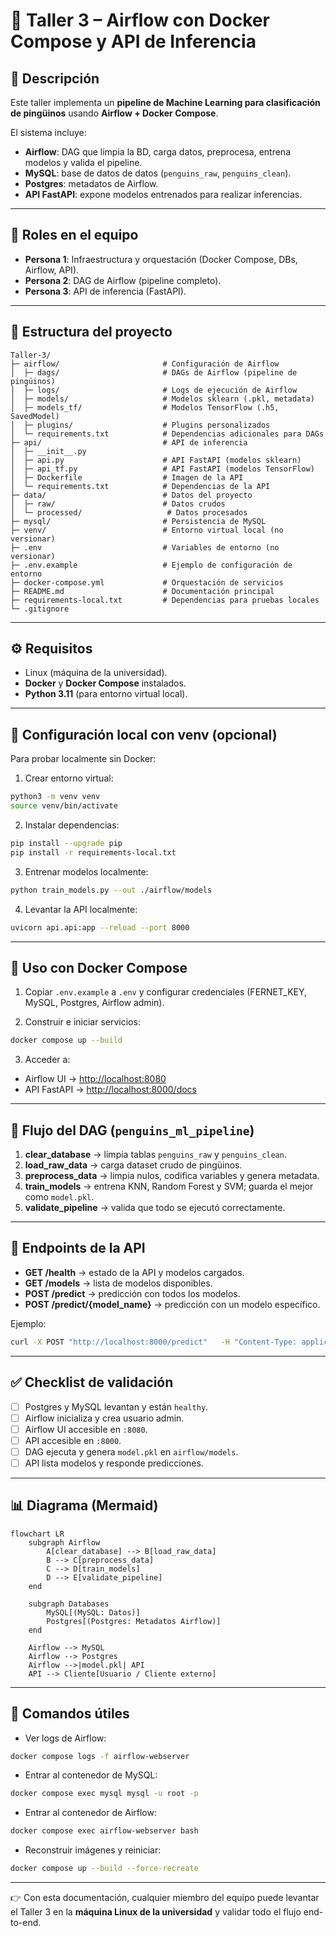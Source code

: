 # 🐧 Taller 3 – Airflow con Docker Compose y API de Inferencia

## 📌 Descripción
Este taller implementa un **pipeline de Machine Learning para clasificación de pingüinos** usando **Airflow + Docker Compose**.  

El sistema incluye:  
- **Airflow**: DAG que limpia la BD, carga datos, preprocesa, entrena modelos y valida el pipeline.  
- **MySQL**: base de datos de datos (`penguins_raw`, `penguins_clean`).  
- **Postgres**: metadatos de Airflow.  
- **API FastAPI**: expone modelos entrenados para realizar inferencias.  

---

## 👥 Roles en el equipo
- **Persona 1**: Infraestructura y orquestación (Docker Compose, DBs, Airflow, API).  
- **Persona 2**: DAG de Airflow (pipeline completo).  
- **Persona 3**: API de inferencia (FastAPI).  

---

## 📂 Estructura del proyecto

```
Taller-3/
├─ airflow/                       # Configuración de Airflow
│  ├─ dags/                       # DAGs de Airflow (pipeline de pingüinos)
│  ├─ logs/                       # Logs de ejecución de Airflow
│  ├─ models/                     # Modelos sklearn (.pkl, metadata)
│  ├─ models_tf/                  # Modelos TensorFlow (.h5, SavedModel)
│  ├─ plugins/                    # Plugins personalizados
│  └─ requirements.txt            # Dependencias adicionales para DAGs
├─ api/                           # API de inferencia
│  ├─ __init__.py
│  ├─ api.py                      # API FastAPI (modelos sklearn)
│  ├─ api_tf.py                   # API FastAPI (modelos TensorFlow)
│  ├─ Dockerfile                  # Imagen de la API
│  └─ requirements.txt            # Dependencias de la API
├─ data/                          # Datos del proyecto
│  ├─ raw/                        # Datos crudos
│  └─ processed/                   # Datos procesados
├─ mysql/                         # Persistencia de MySQL
├─ venv/                          # Entorno virtual local (no versionar)
├─ .env                           # Variables de entorno (no versionar)
├─ .env.example                   # Ejemplo de configuración de entorno
├─ docker-compose.yml             # Orquestación de servicios
├─ README.md                      # Documentación principal
├─ requirements-local.txt         # Dependencias para pruebas locales
└─ .gitignore
```

---

## ⚙️ Requisitos
- Linux (máquina de la universidad).  
- **Docker** y **Docker Compose** instalados.  
- **Python 3.11** (para entorno virtual local).  

---

## 🐍 Configuración local con venv (opcional)
Para probar localmente sin Docker:

1. Crear entorno virtual:
```bash
python3 -m venv venv
source venv/bin/activate
```

2. Instalar dependencias:
```bash
pip install --upgrade pip
pip install -r requirements-local.txt
```

3. Entrenar modelos localmente:
```bash
python train_models.py --out ./airflow/models
```

4. Levantar la API localmente:
```bash
uvicorn api.api:app --reload --port 8000
```

---

## 🐳 Uso con Docker Compose
1. Copiar `.env.example` a `.env` y configurar credenciales (FERNET_KEY, MySQL, Postgres, Airflow admin).  

2. Construir e iniciar servicios:
```bash
docker compose up --build
```

3. Acceder a:
- Airflow UI → [http://localhost:8080](http://localhost:8080)  
- API FastAPI → [http://localhost:8000/docs](http://localhost:8000/docs)  

---

## 🚀 Flujo del DAG (`penguins_ml_pipeline`)
1. **clear_database** → limpia tablas `penguins_raw` y `penguins_clean`.  
2. **load_raw_data** → carga dataset crudo de pingüinos.  
3. **preprocess_data** → limpia nulos, codifica variables y genera metadata.  
4. **train_models** → entrena KNN, Random Forest y SVM; guarda el mejor como `model.pkl`.  
5. **validate_pipeline** → valida que todo se ejecutó correctamente.  

---

## 📡 Endpoints de la API
- **GET /health** → estado de la API y modelos cargados.  
- **GET /models** → lista de modelos disponibles.  
- **POST /predict** → predicción con todos los modelos.  
- **POST /predict/{model_name}** → predicción con un modelo específico.  

Ejemplo:
```bash
curl -X POST "http://localhost:8000/predict"   -H "Content-Type: application/json"   -d '{"bill_length_mm":44.5,"bill_depth_mm":17.1,"flipper_length_mm":200,"body_mass_g":4200}'
```

---

## ✅ Checklist de validación
- [ ] Postgres y MySQL levantan y están `healthy`.  
- [ ] Airflow inicializa y crea usuario admin.  
- [ ] Airflow UI accesible en `:8080`.  
- [ ] API accesible en `:8000`.  
- [ ] DAG ejecuta y genera `model.pkl` en `airflow/models`.  
- [ ] API lista modelos y responde predicciones.  

---

## 📊 Diagrama (Mermaid)

```mermaid
flowchart LR
    subgraph Airflow
        A[clear_database] --> B[load_raw_data]
        B --> C[preprocess_data]
        C --> D[train_models]
        D --> E[validate_pipeline]
    end

    subgraph Databases
        MySQL[(MySQL: Datos)]
        Postgres[(Postgres: Metadatos Airflow)]
    end

    Airflow --> MySQL
    Airflow --> Postgres
    Airflow -->|model.pkl| API
    API --> Cliente[Usuario / Cliente externo]
```

---

## 🔧 Comandos útiles
- Ver logs de Airflow:
```bash
docker compose logs -f airflow-webserver
```

- Entrar al contenedor de MySQL:
```bash
docker compose exec mysql mysql -u root -p
```

- Entrar al contenedor de Airflow:
```bash
docker compose exec airflow-webserver bash
```

- Reconstruir imágenes y reiniciar:
```bash
docker compose up --build --force-recreate
```

---

👉 Con esta documentación, cualquier miembro del equipo puede levantar el Taller 3 en la **máquina Linux de la universidad** y validar todo el flujo end-to-end.
